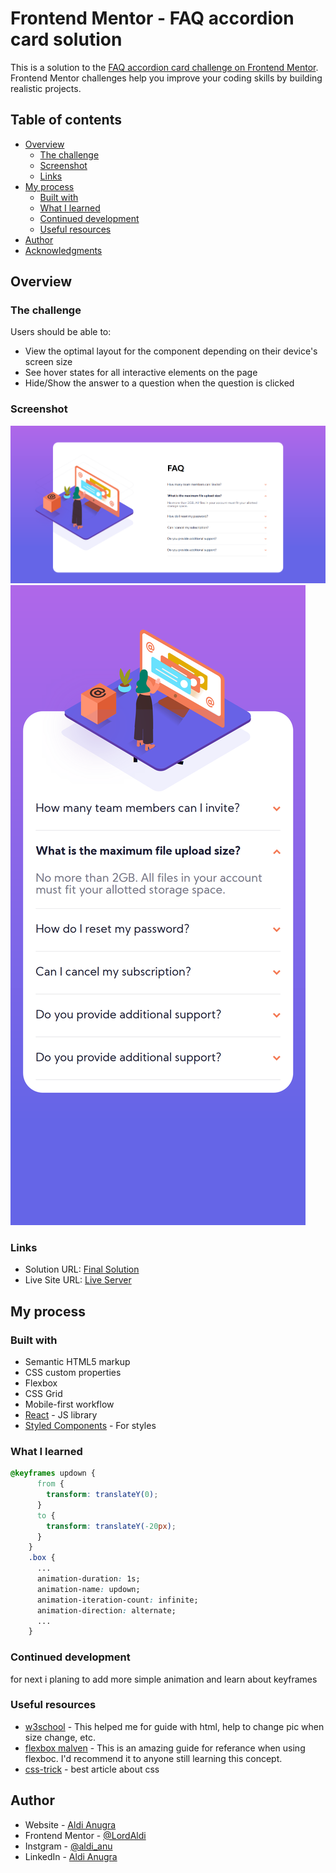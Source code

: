 # Frontend Mentor - FAQ accordion card solution

This is a solution to the [FAQ accordion card challenge on Frontend Mentor](https://www.frontendmentor.io/challenges/faq-accordion-card-XlyjD0Oam). Frontend Mentor challenges help you improve your coding skills by building realistic projects.

## Table of contents

- [Overview](#overview)
  - [The challenge](#the-challenge)
  - [Screenshot](#screenshot)
  - [Links](#links)
- [My process](#my-process)
  - [Built with](#built-with)
  - [What I learned](#what-i-learned)
  - [Continued development](#continued-development)
  - [Useful resources](#useful-resources)
- [Author](#author)
- [Acknowledgments](#acknowledgments)

## Overview

### The challenge

Users should be able to:

- View the optimal layout for the component depending on their device's screen size
- See hover states for all interactive elements on the page
- Hide/Show the answer to a question when the question is clicked

### Screenshot

![Final Desktop](./design/screenshot/desktop.png)
![Final Mobile](./design/screenshot/mobile.png)

### Links

- Solution URL: [Final Solution](https://www.frontendmentor.io/solutions/faq-accordion-card-with-react-styled-component-animation-xHMGlFIeE)
- Live Site URL: [Live Server](https://faqaccordioncardku.netlify.app/)

## My process

### Built with

- Semantic HTML5 markup
- CSS custom properties
- Flexbox
- CSS Grid
- Mobile-first workflow
- [React](https://reactjs.org/) - JS library
- [Styled Components](https://styled-components.com/) - For styles

### What I learned

```css
@keyframes updown {
      from {
        transform: translateY(0);
      }
      to {
        transform: translateY(-20px);
      }
    }
    .box {
      ...
      animation-duration: 1s;
      animation-name: updown;
      animation-iteration-count: infinite;
      animation-direction: alternate;
      ...
    }
```

### Continued development

for next i planing to add more simple animation and learn about keyframes

### Useful resources

- [w3school](https://www.w3schools.com/) - This helped me for guide with html, help to change pic when size change, etc.
- [flexbox malven](https://flexbox.malven.co/) - This is an amazing guide for referance when using flexboc. I'd recommend it to anyone still learning this concept.
- [css-trick](https://css-tricks.com/) - best article about css

## Author

- Website - [Aldi Anugra](https://github.com/LordAldi)
- Frontend Mentor - [@LordAldi](https://www.frontendmentor.io/profile/LordAldi)
- Instgram - [@aldi_anu](https://www.instagram.com/aldi_anu/)
- LinkedIn - [Aldi Anugra](https://www.linkedin.com/in/aldi-anugra-333132199/)
